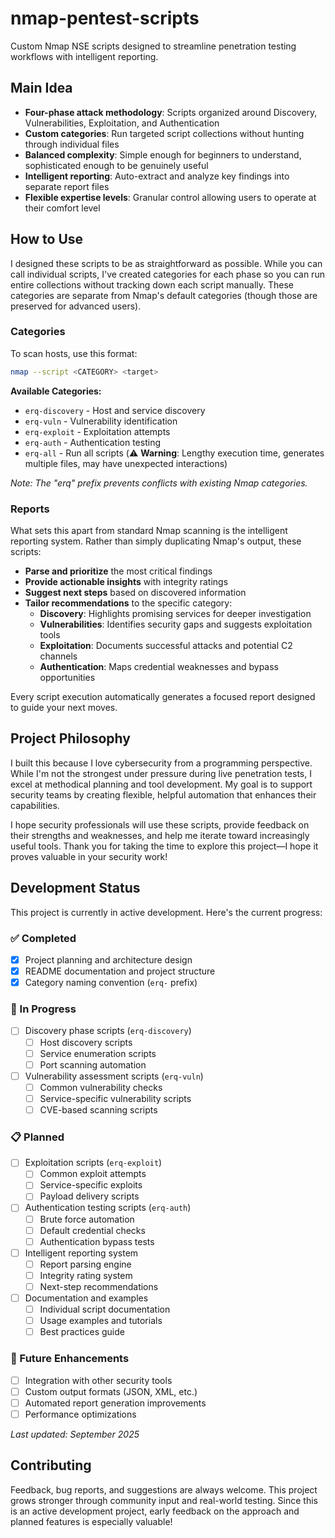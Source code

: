 # nmap-pentest-scripts
Custom Nmap NSE scripts designed to streamline penetration testing workflows with intelligent reporting.

## Main Idea
- **Four-phase attack methodology**: Scripts organized around Discovery, Vulnerabilities, Exploitation, and Authentication
- **Custom categories**: Run targeted script collections without hunting through individual files
- **Balanced complexity**: Simple enough for beginners to understand, sophisticated enough to be genuinely useful
- **Intelligent reporting**: Auto-extract and analyze key findings into separate report files
- **Flexible expertise levels**: Granular control allowing users to operate at their comfort level

## How to Use
I designed these scripts to be as straightforward as possible. While you can call individual scripts, I've created categories for each phase so you can run entire collections without tracking down each script manually. These categories are separate from Nmap's default categories (though those are preserved for advanced users).

### Categories 
To scan hosts, use this format:

```bash
nmap --script <CATEGORY> <target>
```

**Available Categories:**
- `erq-discovery` - Host and service discovery
- `erq-vuln` - Vulnerability identification  
- `erq-exploit` - Exploitation attempts
- `erq-auth` - Authentication testing
- `erq-all` - Run all scripts (⚠️ **Warning**: Lengthy execution time, generates multiple files, may have unexpected interactions)

*Note: The "erq" prefix prevents conflicts with existing Nmap categories.*

### Reports
What sets this apart from standard Nmap scanning is the intelligent reporting system. Rather than simply duplicating Nmap's output, these scripts:

- **Parse and prioritize** the most critical findings
- **Provide actionable insights** with integrity ratings
- **Suggest next steps** based on discovered information
- **Tailor recommendations** to the specific category:
  - **Discovery**: Highlights promising services for deeper investigation
  - **Vulnerabilities**: Identifies security gaps and suggests exploitation tools
  - **Exploitation**: Documents successful attacks and potential C2 channels
  - **Authentication**: Maps credential weaknesses and bypass opportunities

Every script execution automatically generates a focused report designed to guide your next moves.

## Project Philosophy
I built this because I love cybersecurity from a programming perspective. While I'm not the strongest under pressure during live penetration tests, I excel at methodical planning and tool development. My goal is to support security teams by creating flexible, helpful automation that enhances their capabilities.

I hope security professionals will use these scripts, provide feedback on their strengths and weaknesses, and help me iterate toward increasingly useful tools. Thank you for taking the time to explore this project—I hope it proves valuable in your security work!

## Development Status
This project is currently in active development. Here's the current progress:

### ✅ Completed
- [x] Project planning and architecture design
- [x] README documentation and project structure
- [x] Category naming convention (`erq-` prefix)

### 🚧 In Progress
- [ ] Discovery phase scripts (`erq-discovery`)
  - [ ] Host discovery scripts
  - [ ] Service enumeration scripts
  - [ ] Port scanning automation
- [ ] Vulnerability assessment scripts (`erq-vuln`)
  - [ ] Common vulnerability checks
  - [ ] Service-specific vulnerability scripts
  - [ ] CVE-based scanning scripts

### 📋 Planned
- [ ] Exploitation scripts (`erq-exploit`)
  - [ ] Common exploit attempts
  - [ ] Service-specific exploits
  - [ ] Payload delivery scripts
- [ ] Authentication testing scripts (`erq-auth`)
  - [ ] Brute force automation
  - [ ] Default credential checks
  - [ ] Authentication bypass tests
- [ ] Intelligent reporting system
  - [ ] Report parsing engine
  - [ ] Integrity rating system
  - [ ] Next-step recommendations
- [ ] Documentation and examples
  - [ ] Individual script documentation
  - [ ] Usage examples and tutorials
  - [ ] Best practices guide

### 🎯 Future Enhancements
- [ ] Integration with other security tools
- [ ] Custom output formats (JSON, XML, etc.)
- [ ] Automated report generation improvements
- [ ] Performance optimizations

*Last updated: September 2025*

## Contributing
Feedback, bug reports, and suggestions are always welcome. This project grows stronger through community input and real-world testing. Since this is an active development project, early feedback on the approach and planned features is especially valuable!